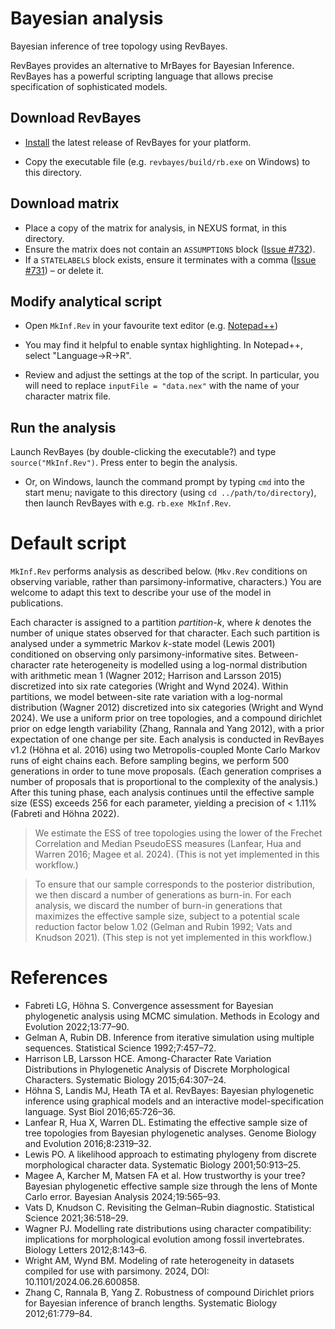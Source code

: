 # Bayesian analysis

Bayesian inference of tree topology using RevBayes.

RevBayes provides an alternative to MrBayes for Bayesian Inference.
RevBayes has a powerful scripting language that allows precise specification of
sophisticated models.


## Download RevBayes

- [Install](https://revbayes.github.io/download) the latest release of RevBayes for your platform.

- Copy the executable file (e.g. `revbayes/build/rb.exe` on Windows) to this directory.

## Download matrix

- Place a copy of the matrix for analysis, in NEXUS format, in this directory.
- Ensure the matrix does not contain an `ASSUMPTIONS` block ([Issue #732](https://github.com/revbayes/revbayes/issues/732)).
- If a `STATELABELS` block exists, ensure it terminates with a comma ([Issue #731](https://github.com/revbayes/revbayes/issues/731)) – or delete it.


## Modify analytical script

- Open `MkInf.Rev` in your favourite text editor (e.g.
[Notepad++](https://notepad-plus-plus.org/downloads/))

- You may find it helpful to enable syntax highlighting.  In Notepad++, 
  select "Language→R→R".
  
- Review and adjust the settings at the top of the script.  In particular, you
  will need to replace `inputFile = "data.nex"` with the name of your character matrix file.


## Run the analysis

Launch RevBayes (by double-clicking the executable?) and type
`source("MkInf.Rev")`.  Press enter to begin the analysis.

- Or, on Windows, launch the command prompt by typing `cmd` into the start menu; navigate to this directory
  (using `cd ../path/to/directory`), then launch RevBayes with e.g. `rb.exe MkInf.Rev`.


# Default script

`MkInf.Rev` performs analysis as described below.
(`Mkv.Rev` conditions on observing variable, rather than parsimony-informative, characters.)
You are welcome to adapt this text to describe your use of the model in publications.

Each character is assigned to a partition _partition-k_, where
_k_ denotes the number of unique states observed for that character.
Each such partition is analysed under a symmetric Markov _k_-state model
(Lewis 2001) conditioned on observing only parsimony-informative sites.
Between-character rate heterogeneity is modelled using a log-normal distribution
with arithmetic mean 1 (Wagner 2012; Harrison and Larsson 2015) discretized into
six rate categories (Wright and Wynd 2024).
Within partitions, we model between-site rate variation with a log-normal
distribution (Wagner 2012) discretized into six categories (Wright and Wynd 2024).
We use a uniform prior on tree topologies, and a compound dirichlet prior on
edge length variability (Zhang, Rannala and Yang 2012), with a prior
expectation of one change per site.
Each analysis is conducted in RevBayes v1.2 (Höhna et al. 2016) using two
Metropolis-coupled Monte Carlo Markov runs of eight chains each.
Before sampling begins, we perform 500 generations in order to tune move
proposals.
(Each generation comprises a number of proposals that is proportional to the
complexity of the analysis.)
After this tuning phase, each analysis continues until the effective sample size
(ESS) exceeds 256 for each parameter, yielding a precision of < 1.11%
(Fabreti and Höhna 2022).

> We estimate the ESS of tree topologies using the lower of
> the Frechet Correlation and Median PseudoESS measures
> (Lanfear, Hua and Warren 2016; Magee et al. 2024).
> (This is not yet implemented in this workflow.)

> To ensure that our sample corresponds to the posterior distribution, we then
> discard a number of generations as burn-in.
> For each analysis, we discard the number of burn-in generations that maximizes
> the effective sample size, subject to a potential scale reduction factor below
> 1.02 (Gelman and Rubin 1992; Vats and Knudson 2021).
> (This step is not yet implemented in this workflow.)


# References

* Fabreti LG, Höhna S. Convergence assessment for Bayesian phylogenetic analysis using MCMC simulation. Methods in Ecology and Evolution 2022;13:77–90.
* Gelman A, Rubin DB. Inference from iterative simulation using multiple sequences. Statistical Science 1992;7:457–72.
* Harrison LB, Larsson HCE. Among-Character Rate Variation Distributions in Phylogenetic Analysis of Discrete Morphological Characters. Systematic Biology 2015;64:307–24.
* Höhna S, Landis MJ, Heath TA et al. RevBayes: Bayesian phylogenetic inference using graphical models and an interactive model-specification language. Syst Biol 2016;65:726–36.
* Lanfear R, Hua X, Warren DL. Estimating the effective sample size of tree topologies from Bayesian phylogenetic analyses. Genome Biology and Evolution 2016;8:2319–32.
* Lewis PO. A likelihood approach to estimating phylogeny from discrete morphological character data. Systematic Biology 2001;50:913–25.
* Magee A, Karcher M, Matsen FA et al. How trustworthy is your tree? Bayesian phylogenetic effective sample size through the lens of Monte Carlo error. Bayesian Analysis 2024;19:565–93.
* Vats D, Knudson C. Revisiting the Gelman–Rubin diagnostic. Statistical Science 2021;36:518–29.
* Wagner PJ. Modelling rate distributions using character compatibility: implications for morphological evolution among fossil invertebrates. Biology Letters 2012;8:143–6.
* Wright AM, Wynd BM. Modeling of rate heterogeneity in datasets compiled for use with parsimony. 2024, DOI: 10.1101/2024.06.26.600858.
* Zhang C, Rannala B, Yang Z. Robustness of compound Dirichlet priors for Bayesian inference of branch lengths. Systematic Biology 2012;61:779–84.
